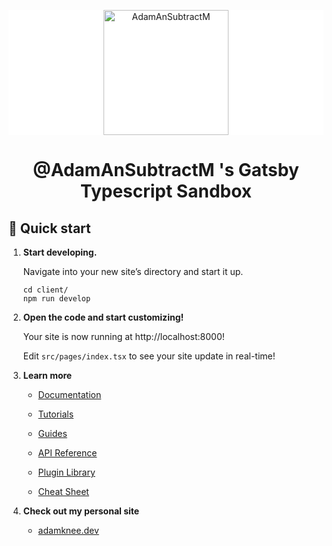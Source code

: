 <p align="center" style="background-color:white;">
  <a href="https://github.com/AdamAnSubtractM/gatsby-sandbox-with-typesript">
    <img alt="AdamAnSubtractM" src="https://res.cloudinary.com/adamknee/image/upload/v1617733739/portfolio-gatsby/adam-knee-logo_s4ekbl.svg" height="200" />
  </a>
</p>
<h1 align="center">
  @AdamAnSubtractM 's Gatsby Typescript Sandbox
</h1>

## 🚀 Quick start

1.  **Start developing.**

    Navigate into your new site’s directory and start it up.

    ```shell
    cd client/
    npm run develop
    ```

2.  **Open the code and start customizing!**

    Your site is now running at http://localhost:8000!

    Edit `src/pages/index.tsx` to see your site update in real-time!

3.  **Learn more**

    - [Documentation](https://www.gatsbyjs.com/docs/?utm_source=starter&utm_medium=readme&utm_campaign=minimal-starter)

    - [Tutorials](https://www.gatsbyjs.com/tutorial/?utm_source=starter&utm_medium=readme&utm_campaign=minimal-starter)

    - [Guides](https://www.gatsbyjs.com/tutorial/?utm_source=starter&utm_medium=readme&utm_campaign=minimal-starter)

    - [API Reference](https://www.gatsbyjs.com/docs/api-reference/?utm_source=starter&utm_medium=readme&utm_campaign=minimal-starter)

    - [Plugin Library](https://www.gatsbyjs.com/plugins?utm_source=starter&utm_medium=readme&utm_campaign=minimal-starter)

    - [Cheat Sheet](https://www.gatsbyjs.com/docs/cheat-sheet/?utm_source=starter&utm_medium=readme&utm_campaign=minimal-starter)

4.  **Check out my personal site**

    - [adamknee.dev](https://adamknee.dev/)

